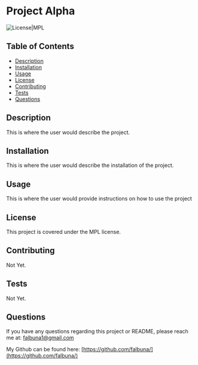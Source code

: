 # Project Alpha

![License|MPL](https://img.shields.io/badge/License-MPL-blue)

## Table of Contents
* [Description](#Description)
* [Installation](#Installation)
* [Usage](#Usage)
* [License](#License)
* [Contributing](#Contributing)
* [Tests](#Tests)
* [Questions](#Questions)
## Description
This is where the user would describe the project.

## Installation
This is where the user would describe the installation of the project.

## Usage
This is where the user would provide instructions on how to use the project

## License
This project is covered under the MPL license.

## Contributing
Not Yet.

## Tests
Not Yet.

## Questions
If you have any questions regarding this project or README, please reach me at: falbuna1@gmail.com

My Github can be found here: [https://github.com/falbuna/](https://github.com/falbuna/)
